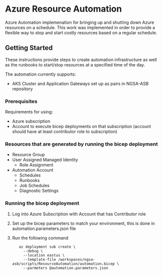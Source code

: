 # Azure Resource Automation

Azure Automation implemenation for bringing up and shutting down Azure resources on a schedule.  This work was implemented in order to provide a flexible way to stop and start costly resources based on a regular schedule.

## Getting Started

These instructions provide steps to create automation infrastructure as well as the runbooks to start/stop resources at a specified time of the day.

The automation currently supports:

- AKS Cluster and Application Gateways set up as pairs in NGSA-ASB repository

### Prerequisites

Requirements for using:

- Azure subscription
- Account to execute bicep deployments on that subscription (account should have at least contributor role to subscription)

### Resources that are generated by running the bicep deployment

- Resource Group
- User Assigned Managed Identity
  - Role Assignment
- Automation Account
  - Schedules
  - Runbooks
  - Job Schedules
  - Diagnostic Settings

### Running the bicep deployment

1. Log into Azure Subscription with Account that has Contributor role
2. Set up the bicep parameters to match your environment, this is done in automation.parameters.json file
3. Run the following command

   ``` shell
      az deployment sub create \
        --debug \
        --location eastus \
        --template-file /workspaces/ngsa-asb/scripts/ResourceAutomation/automation.bicep \
        --parmeters @automation.parameters.json
   ```
